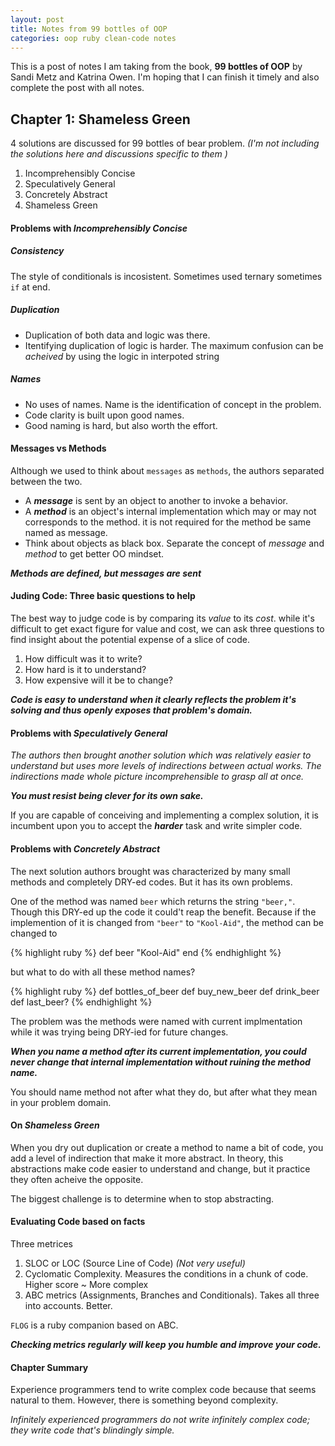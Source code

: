```yaml
---
layout: post
title: Notes from 99 bottles of OOP
categories: oop ruby clean-code notes
---
```

This is a post of notes I am taking from the book, **99 bottles of OOP** by Sandi Metz and Katrina Owen.
I'm hoping that I can finish it timely and also complete the post with all notes.

## Chapter 1: Shameless Green
4 solutions are discussed for 99 bottles of bear problem. _(I'm not including the solutions here and discussions
specific to them )_

1. Incomprehensibly Concise
2. Speculatively General
3. Concretely Abstract
4. Shameless Green

#### Problems with _Incomprehensibly Concise_

##### Consistency

   The style of conditionals is incosistent. Sometimes used ternary sometimes `if` at end.

##### Duplication

  - Duplication of both data and logic was there.
  - Itentifying duplication of logic is harder. The maximum confusion can be *acheived* by using the logic in interpoted string

##### Names

  - No uses of names. Name is the identification of concept in the problem.
  - Code clarity is built upon good names.
  - Good naming is hard, but also worth the effort.

#### Messages vs Methods

Although we used to think about `messages` as `methods`, the authors separated between the two.

  - A ***message*** is sent by an object to another to invoke a behavior.
  - A ***method*** is an object's internal implementation which may or may not corresponds to the method.
  it is not required for the method be same named as message.
  - Think about objects as black box. Separate the concept of *message* and *method* to get better
  OO mindset.

 ***Methods are defined, but messages are sent***

#### Juding Code: Three basic questions to help

The best way to judge code is by comparing its *value* to its *cost*. while it's difficult to get exact
figure for value and cost, we can ask three questions to find insight about the potential expense of
a slice of code.

   1. How difficult was it to write?
   2. How hard is it to understand?
   3. How expensive will it be to change?

 ***Code is easy to understand when it clearly reflects the problem it's solving and thus openly
  exposes that problem's domain.***

#### Problems with _Speculatively General_

_The authors then brought another solution which was relatively easier to understand but uses
more levels of indirections between actual works. The indirections made whole picture incomprehensible
to grasp all at once._

***You must resist being clever for its own sake.*** 

If you are capable of conceiving and implementing a complex solution,
it is incumbent upon you to accept the ***harder*** task and write simpler code.

#### Problems with _Concretely Abstract_

The next solution authors brought was characterized by many small methods and completely DRY-ed
codes. But it has its own problems.

One of the method was named `beer` which returns the string `"beer,"`. Though this DRY-ed up the code
it could't reap the benefit. Because if the implemention of it is changed from `"beer"` to `"Kool-Aid"`,
the method can be changed to

{% highlight ruby %}
def beer
  "Kool-Aid"
end
{% endhighlight %}

but what to do with all these method names?

{% highlight ruby %}
def bottles_of_beer
def buy_new_beer
def drink_beer
def last_beer?
{% endhighlight %}

The problem was the methods were named with current implmentation while it was trying being DRY-ied
for future changes.

***When you name a method after its current implementation, you could never change that
internal implementation without ruining the method name.***

You should name method not after what they do, but after what they mean in your problem domain.

#### On _Shameless Green_

When you dry out duplication or create a method to name a bit of code, you add a level of indirection
that make it more abstract. In theory, this abstractions make code easier to understand and change, but
it practice they often acheive the opposite.

The biggest challenge is to determine when to stop abstracting.

#### Evaluating Code based on facts

Three metrices

  1. SLOC or LOC (Source Line of Code) _(Not very useful)_
  2. Cyclomatic Complexity. Measures the conditions in a chunk of code. Higher score ~ More complex
  3. ABC metrics (Assignments, Branches and Conditionals). Takes all three into accounts. Better.

`FLOG` is a ruby companion based on ABC.

***Checking metrics regularly will keep you humble and improve your code.***

#### Chapter Summary

Experience programmers tend to write complex code because that seems natural to them. However,
there is something beyond complexity.

_Infinitely experienced programmers do not write infinitely complex code; they write code that's
blindingly simple._ 
